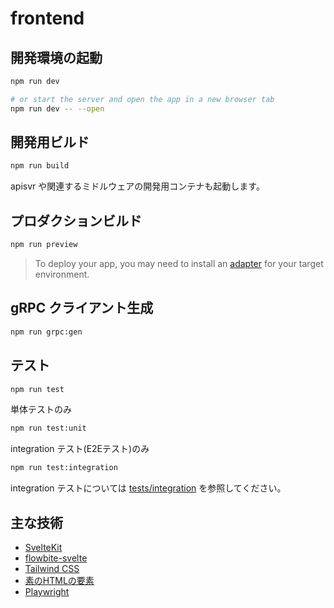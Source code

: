 # frontend

## 開発環境の起動

```bash
npm run dev

# or start the server and open the app in a new browser tab
npm run dev -- --open
```

## 開発用ビルド

```bash
npm run build
```

apisvr や関連するミドルウェアの開発用コンテナも起動します。


## プロダクションビルド

```bash
npm run preview
```

> To deploy your app, you may need to install an [adapter](https://kit.svelte.dev/docs/adapters) for your target environment.


## gRPC クライアント生成

```bash
npm run grpc:gen
```

## テスト

```bash
npm run test
```

単体テストのみ

```bash
npm run test:unit
```

integration テスト(E2Eテスト)のみ

```bash
npm run test:integration
```

integration テストについては [tests/integration](./tests/integration/) を参照してください。

## 主な技術

- [SvelteKit](https://kit.svelte.jp/)
- [flowbite-svelte](https://flowbite-svelte.com/)
- [Tailwind CSS](https://tailwindcss.com)
- [素のHTMLの要素](https://developer.mozilla.org/ja/docs/Web/HTML/Element)
- [Playwright](https://playwright.dev/)
